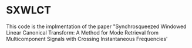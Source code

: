 # SXWLCT
This code is the implmentation of the paper "Synchrosqueezed Windowed Linear Canonical Transform: A Method for Mode Retrieval from Multicomponent Signals with Crossing Instantaneous Frequencies'
